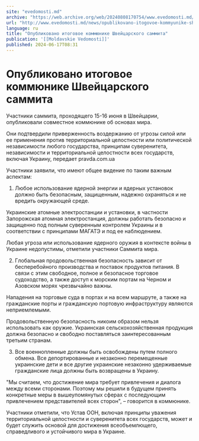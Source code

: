 ```yaml
---
site: "evedomosti.md"
archive: "https://web.archive.org/web/20240808170754/www.evedomosti.md/news/opublikovano-itogovoe-kommyunike-shvejcarskogo-sammita"
url: "http://www.evedomosti.md/news/opublikovano-itogovoe-kommyunike-shvejcarskogo-sammita"
language: ru
title: "Опубликовано итоговое коммюнике Швейцарского саммита"
publication: '[[Moldavskie Vedomosti]]'
published: 2024-06-17T08:31
---
```


# Опубликовано итоговое коммюнике Швейцарского саммита

Участники саммита, проходящего 15-16 июня в Швейцарии, опубликовали совместное коммюнике об основах мира.

Они подтвердили приверженность воздержанию от угрозы силой или ее применения против территориальной целостности или политической независимости любого государства, принципам суверенитета, независимости и территориальной целостности всех государств, включая Украину, передает pravda.com.ua

Участники заявили, что имеют общее видение по таким важным аспектам:

1. Любое использование ядерной энергии и ядерных установок должно быть безопасным, защищенным, надежно охраняться и не вредить окружающей среде.

Украинские атомные электростанции и установки, в частности Запорожская атомная электростанция, должны работать безопасно и защищенно под полным суверенным контролем Украины и в соответствии с принципами МАГАТЭ и под ее наблюдением.

Любая угроза или использование ядерного оружия в контексте войны в Украине недопустимы, отметили участники Саммита мира.

2. Глобальная продовольственная безопасность зависит от бесперебойного производства и поставок продуктов питания. В связи с этим свободное, полное и безопасное торговое судоходство, а также доступ к морским портам на Черном и Азовском морях чрезвычайно важны.

Нападения на торговые суда в портах и на всем маршруте, а также на гражданские порты и гражданскую портовую инфраструктуру являются неприемлемыми.

Продовольственную безопасность никоим образом нельзя использовать как оружие. Украинская сельскохозяйственная продукция должна безопасно и свободно поставляться заинтересованным третьим странам.

3. Все военнопленные должны быть освобождены путем полного обмена. Все депортированные и незаконно перемещенные украинские дети и все другие украинские незаконно удерживаемые гражданские лица должны быть возвращены в Украину.

"Мы считаем, что достижение мира требует привлечения и диалога между всеми сторонами. Поэтому мы решили в будущем принять конкретные меры в вышеупомянутых сферах с последующим привлечением представителей всех сторон", – говорится в коммюнике.

Участники отметили, что Устав ООН, включая принципы уважения территориальной целостности и суверенитета всех государств, может и будет служить основой для достижения всеобъемлющего, справедливого и устойчивого мира в Украине.